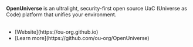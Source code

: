 <b>Open<wbr>Universe</b> is an ultralight, security-first open source
  UaC (Universe as Code) platform that unifies your environment.
<br><br>
<ul>
<li>[Website](https://ou-org.github.io)</li>
<li>[Learn more](https://github.com/ou-org/OpenUniverse)</li>
</ul>